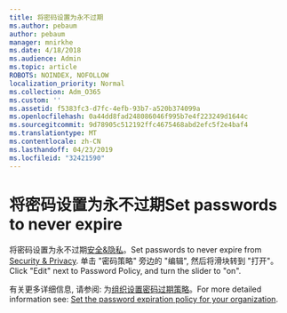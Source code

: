 ```yaml
---
title: 将密码设置为永不过期
ms.author: pebaum
author: pebaum
manager: mnirkhe
ms.date: 4/18/2018
ms.audience: Admin
ms.topic: article
ROBOTS: NOINDEX, NOFOLLOW
localization_priority: Normal
ms.collection: Adm_O365
ms.custom: ''
ms.assetid: f5383fc3-d7fc-4efb-93b7-a520b374099a
ms.openlocfilehash: 0a44dd8fad248086046f995b7e4f223249d1644c
ms.sourcegitcommit: 9d78905c512192ffc4675468abd2efc5f2e4baf4
ms.translationtype: MT
ms.contentlocale: zh-CN
ms.lasthandoff: 04/23/2019
ms.locfileid: "32421590"
---
```

# <a name="set-passwords-to-never-expire"></a><span data-ttu-id="58b42-102">将密码设置为永不过期</span><span class="sxs-lookup"><span data-stu-id="58b42-102">Set passwords to never expire</span></span>

<span data-ttu-id="58b42-103">将密码设置为永不过期[安全&amp;隐私](https://portal.office.com/adminportal/home#/settings/security)。</span><span class="sxs-lookup"><span data-stu-id="58b42-103">Set passwords to never expire from [Security &amp; Privacy](https://portal.office.com/adminportal/home#/settings/security).</span></span> <span data-ttu-id="58b42-104">单击 "密码策略" 旁边的 "编辑", 然后将滑块转到 "打开"。</span><span class="sxs-lookup"><span data-stu-id="58b42-104">Click "Edit" next to Password Policy, and turn the slider to "on".</span></span>
  
<span data-ttu-id="58b42-105">有关更多详细信息, 请参阅: 为[组织设置密码过期策略](https://support.office.com/article/set-the-password-expiration-policy-for-your-organization-0f54736f-eb22-414c-8273-498a0918678f)。</span><span class="sxs-lookup"><span data-stu-id="58b42-105">For more detailed information see: [Set the password expiration policy for your organization](https://support.office.com/article/set-the-password-expiration-policy-for-your-organization-0f54736f-eb22-414c-8273-498a0918678f).</span></span>
  

